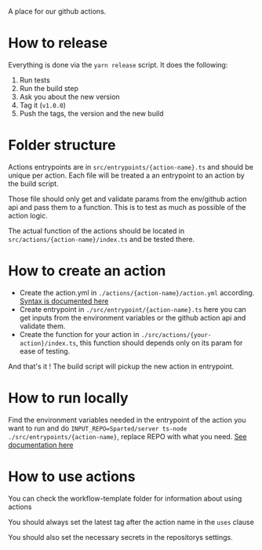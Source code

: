 A place for our github actions.

# How to release
Everything is done via the `yarn release` script. It does the following:

1. Run tests
2. Run the build step
3. Ask you about the new version
4. Tag it (`v1.0.0`)
5. Push the tags, the version and the new build

# Folder structure
Actions entrypoints are in `src/entrypoints/{action-name}.ts` and should be unique per action. Each file will be treated a an entrypoint to an action by the build script.

Those file should only get and validate params from the env/github action api and pass them to a function. This is to test as much as possible of the action logic.

The actual function of the actions should be located in `src/actions/{action-name}/index.ts` and be tested there.

# How to create an action

- Create the action.yml in `./actions/{action-name}/action.yml` according. [Syntax is documented here](https://docs.github.com/actions/creating-actions/about-custom-actions)
- Create entrypoint in `./src/entrypoint/{action-name}.ts` here you can get inputs from the environment variables or the github action api and validate them.
- Create the function for your action in `./src/actions/{your-action}/index.ts`, this function should depends only on its param for ease of testing.

And that's it ! The build script will pickup the new action in entrypoint.

# How to run locally
Find the environment variables needed in the entrypoint of the action you want to run and do `INPUT_REPO=Sparted/server ts-node ./src/entrypoints/{action-name}`, replace REPO with what you need. [See documentation here](https://github.com/actions/toolkit/blob/main/docs/github-package.md#mocking-inputs)

# How to use actions
You can check the workflow-template folder for information about using actions

You should always set the latest tag after the action name in the `uses` clause

You should also set the necessary secrets in the repositorys settings.
